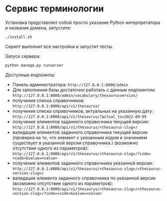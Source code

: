 # Cервис терминологии

Установка представляет собой просто указание Python интерпретатора и названия домена, запустите:

```bash
./install.sh
```

Скрипт выполнит все настройки и запустит тесты.

Запуск сервера:

```bash
python manage.py runserver
```

Доступные ендпоинты:

- Панель администратора: 
```http://127.0.0.1:8000/admin```
- Для заполнения базы достаточно работать с данным ендпоинтом: 
```http://127.0.0.1:8000/admin/vocabulary/thesaurusversion/```
- получение списка справочников: 
```http://127.0.0.1:8000/api/v1/thesaurus/```
- получение списка справочников, актуальных на указанную дату: 
```http://127.0.0.1:8000/api/v1/thesaurus/?actual_to=2022-09-05```
- получение элементов заданного справочника текущей версии: 
```http://127.0.0.1:8000/api/v1/thesaurus/<thesaurus-slug>/```
- валидация элементов заданного справочника текущей версии (проверка на то, что элемент с указанным кодом и значением существует в указанной версии справочника.) (возможно отсутствие одного из параметров): 
```http://127.0.0.1:8000/api/v1/thesaurus/<thesaurus-slug>/?code=<code>&value=<value>```
- получение элементов заданного справочника указанной версии: 
```http://127.0.0.1:8000/api/v1/thesaurus/<thesaurus-slug>/<thesaurus-version-slug>/```
- валидация элемента заданного справочника по указанной версии (возможно отсутствие одного из параметров): 
```http://127.0.0.1:8000/api/v1/thesaurus/<thesaurus-slug>/<thesaurus-version-slug>/?code=<code>&value=<value>```